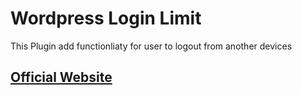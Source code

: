 # Wordpress Login Limit
This Plugin add functionliaty for user to logout from another devices

## [Official Website](http://testing.egenienext.com/project/wp-plugins/login-limit/)